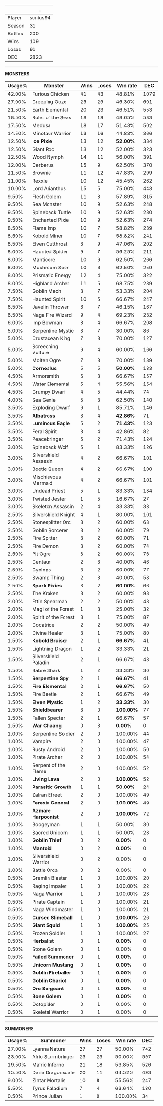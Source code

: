 .|.
|-|-
Player|sonius94
Season|31
Battles|200
Wins|109
Loses|91
DEC|2823

---
**MONSTERS**

Usage%|Monster|Wins|Loses|Win rate|DEC|
-|-|-|-|-|-|
42.00%|Furious Chicken|41|43|48.81%|1079|
27.00%|Creeping Ooze|25|29|46.30%|601|
21.50%|Earth Elemental|20|23|46.51%|553|
18.50%|Ruler of the Seas|18|19|48.65%|533|
17.50%|Medusa|18|17|51.43%|502|
14.50%|Minotaur Warrior|13|16|44.83%|366|
12.50%|**Ice Pixie**|13|12|**52.00%**|334|
12.50%|Giant Roc|13|12|52.00%|323|
12.50%|Wood Nymph|14|11|56.00%|391|
12.00%|Cerberus|15|9|62.50%|370|
11.50%|Brownie|11|12|47.83%|299|
11.00%|Rexxie|10|12|45.45%|262|
10.00%|Lord Arianthus|15|5|75.00%|443|
9.50%|Flesh Golem|11|8|57.89%|315|
9.50%|Sea Monster|10|9|52.63%|248|
9.50%|Spineback Turtle|10|9|52.63%|230|
9.50%|Enchanted Pixie|10|9|52.63%|274|
8.50%|Flame Imp|10|7|58.82%|239|
8.50%|Kobold Miner|10|7|58.82%|241|
8.50%|Elven Cutthroat|8|9|47.06%|202|
8.00%|Haunted Spider|9|7|56.25%|211|
8.00%|Manticore|10|6|62.50%|266|
8.00%|Mushroom Seer|10|6|62.50%|259|
8.00%|Prismatic Energy|12|4|75.00%|322|
8.00%|Highland Archer|11|5|68.75%|289|
7.50%|Goblin Mech|8|7|53.33%|204|
7.50%|Haunted Spirit|10|5|66.67%|247|
6.50%|Javelin Thrower|6|7|46.15%|167|
6.50%|Naga Fire Wizard|9|4|69.23%|232|
6.00%|Imp Bowman|8|4|66.67%|208|
5.00%|Serpentine Mystic|3|7|30.00%|86|
5.00%|Crustacean King|7|3|70.00%|127|
5.00%|Screeching Vulture|6|4|60.00%|166|
5.00%|Molten Ogre|7|3|70.00%|189|
5.00%|**Cornealus**|5|5|**50.00%**|133|
4.50%|Armorsmith|6|3|66.67%|157|
4.50%|Water Elemental|5|4|55.56%|154|
4.50%|Grumpy Dwarf|4|5|44.44%|74|
4.00%|Sea Genie|5|3|62.50%|140|
3.50%|Exploding Dwarf|6|1|85.71%|146|
3.50%|**Albatross**|3|4|**42.86%**|71|
3.50%|**Luminous Eagle**|5|2|**71.43%**|123|
3.50%|Feral Spirit|3|4|42.86%|82|
3.50%|Peacebringer|5|2|71.43%|124|
3.00%|Spineback Wolf|5|1|83.33%|126|
3.00%|Silvershield Assassin|4|2|66.67%|101|
3.00%|Beetle Queen|4|2|66.67%|100|
3.00%|Mischievous Mermaid|4|2|66.67%|101|
3.00%|Undead Priest|5|1|83.33%|134|
3.00%|Twisted Jester|1|5|16.67%|27|
3.00%|Skeleton Assassin|2|4|33.33%|33|
2.50%|Silvershield Knight|4|1|80.00%|101|
2.50%|Stonesplitter Orc|3|2|60.00%|68|
2.50%|Goblin Sorcerer|3|2|60.00%|79|
2.50%|Fire Spitter|3|2|60.00%|71|
2.50%|Fire Demon|3|2|60.00%|74|
2.50%|Pit Ogre|3|2|60.00%|76|
2.50%|Centaur|2|3|40.00%|46|
2.50%|Cyclops|3|2|60.00%|77|
2.50%|Swamp Thing|2|3|40.00%|58|
2.50%|**Spark Pixies**|3|2|**60.00%**|66|
2.50%|The Kraken|3|2|60.00%|98|
2.00%|Ettin Spearman|2|2|50.00%|48|
2.00%|Magi of the Forest|1|3|25.00%|32|
2.00%|Spirit of the Forest|3|1|75.00%|87|
2.00%|Cocatrice|2|2|50.00%|49|
2.00%|Divine Healer|3|1|75.00%|80|
1.50%|**Kobold Bruiser**|2|1|**66.67%**|41|
1.50%|Lightning Dragon|1|2|33.33%|21|
1.50%|Silvershield Paladin|2|1|66.67%|48|
1.50%|Sabre Shark|1|2|33.33%|30|
1.50%|**Serpentine Spy**|2|1|**66.67%**|41|
1.50%|**Fire Elemental**|2|1|**66.67%**|50|
1.50%|Fire Beetle|2|1|66.67%|49|
1.50%|**Elven Mystic**|1|2|**33.33%**|30|
1.50%|**Shieldbearer**|3|0|**100.00%**|77|
1.50%|Fallen Specter|2|1|66.67%|57|
1.50%|**War Chaang**|0|3|**0.00%**|0|
1.00%|Serpentine Soldier|2|0|100.00%|44|
1.00%|Vampire|2|0|100.00%|47|
1.00%|Rusty Android|2|0|100.00%|50|
1.00%|Pirate Archer|2|0|100.00%|54|
1.00%|Serpent of the Flame|2|0|100.00%|52|
1.00%|**Living Lava**|2|0|**100.00%**|52|
1.00%|**Parasitic Growth**|1|1|**50.00%**|24|
1.00%|Zalran Efreet|2|0|100.00%|49|
1.00%|**Ferexia General**|2|0|**100.00%**|49|
1.00%|**Azmare Harpoonist**|2|0|**100.00%**|72|
1.00%|Boogeyman|1|1|50.00%|30|
1.00%|Sacred Unicorn|1|1|50.00%|23|
1.00%|**Goblin Thief**|0|2|**0.00%**|0|
1.00%|**Mantoid**|0|2|**0.00%**|0|
1.00%|Silvershield Warrior|0|2|0.00%|0|
1.00%|Battle Orca|0|2|0.00%|0|
0.50%|Gremlin Blaster|1|0|100.00%|20|
0.50%|Raging Impaler|1|0|100.00%|22|
0.50%|Naga Warrior|1|0|100.00%|23|
0.50%|Pirate Captain|1|0|100.00%|21|
0.50%|Naga Windmaster|1|0|100.00%|21|
0.50%|**Cursed Slimeball**|1|0|**100.00%**|26|
0.50%|**Giant Squid**|1|0|**100.00%**|25|
0.50%|Frozen Soldier|1|0|100.00%|27|
0.50%|**Herbalist**|0|1|**0.00%**|0|
0.50%|Stone Golem|0|1|0.00%|0|
0.50%|**Failed Summoner**|0|1|**0.00%**|0|
0.50%|**Unicorn Mustang**|0|1|**0.00%**|0|
0.50%|**Goblin Fireballer**|0|1|**0.00%**|0|
0.50%|**Goblin Chariot**|0|1|**0.00%**|0|
0.50%|**Orc Sergeant**|0|1|**0.00%**|0|
0.50%|**Bone Golem**|0|1|**0.00%**|0|
0.50%|Octopider|0|1|0.00%|0|
0.50%|Skeletal Warrior|0|1|0.00%|0|

---
**SUMMONERS**

Usage%|Summoner|Wins|Loses|Win rate|DEC|
-|-|-|-|-|-|
27.00%|Lyanna Natura|27|27|50.00%|742|
23.00%|Alric Stormbringer|23|23|50.00%|597|
19.50%|Malric Inferno|21|18|53.85%|526|
15.50%|Daria Dragonscale|20|11|64.52%|493|
9.00%|Zintar Mortalis|10|8|55.56%|247|
5.50%|Tyrus Paladium|7|4|63.64%|180|
0.50%|Prince Julian|1|0|100.00%|34|
